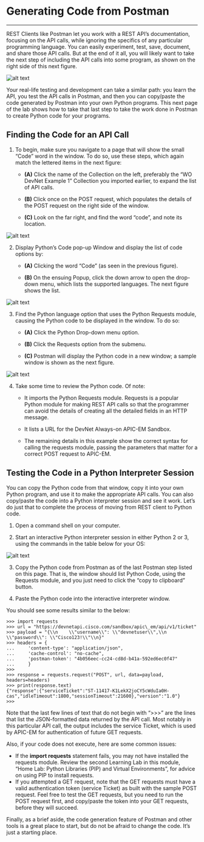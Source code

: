 # Generating Code from Postman
---------------------------------

REST Clients like Postman let you work with a REST API’s documentation, focusing on the API calls, while ignoring the specifics of any particular programming language. You can easily experiment, test, save, document, and share those API calls. But at the end of it all, you will likely want to take the next step of including the API calls into some program, as shown on the right side of this next figure.

![alt text](/posts/files/02-postman-03-home-lab-postman-etc/assets/images/desktop-3-20.png)

Your real-life testing and development can take a similar path: you learn the API, you test the API calls in Postman, and then you can copy/paste the code generated by Postman into your own Python programs. This next page of the lab shows how to take that last step to take the work done in Postman to create Python code for your programs.

## Finding the Code for an API Call

1.  To begin, make sure you navigate to a page that will show the small “Code” word in the window. To do so, use these steps, which again match the lettered items in the next figure:

    - **(A)** Click the name of the Collection on the left, preferably the “WO DevNet Example 1” Collection you imported earlier, to expand the list of API calls.

    - **(B)** Click once on the POST request, which populates the details of the POST request on the right side of the window.

    - **(C)** Look on the far right, and find the word “code”, and note its location.

 ![alt text](/posts/files/02-postman-03-home-lab-postman-etc/assets/images/desktop-3-21.png)

2.  Display Python’s Code pop-up Window and display the list of code options by:

    - **(A)** Clicking the word “Code” (as seen in the previous figure).

    - **(B)** On the ensuing Popup, click the down arrow to open the drop-down menu, which lists the supported languages. The next figure shows the list.

 ![alt text](/posts/files/02-postman-03-home-lab-postman-etc/assets/images/desktop-3-22.png)

3.  Find the Python language option that uses the Python Requests module, causing the Python code to be displayed in the window. To do so:

    - **(A)** Click the Python Drop-down menu option.

    - **(B)** Click the Requests option from the submenu.

    - **(C)** Postman will display the Python code in a new window; a sample window is shown as the next figure.

 ![alt text](/posts/files/02-postman-03-home-lab-postman-etc/assets/images/desktop-3-23.png)

4.  Take some time to review the Python code. Of note:

    - It imports the Python Requests module. Requests is a popular Python module for making REST API calls so that the programmer can avoid the details of creating all the detailed fields in an HTTP message.

    - It lists a URL for the DevNet Always-on APIC-EM Sandbox.

    - The remaining details in this example show the correct syntax for calling the requests module, passing the parameters that matter for a correct POST request to APIC-EM.

## Testing the Code in a Python Interpreter Session

You can copy the Python code from that window, copy it into your own Python program, and use it to make the appropriate API calls. You can also copy/paste the code into a Python interpreter session and see it work. Let’s do just that to complete the process of moving from REST client to Python code.

1.  Open a command shell on your computer.

2.  Start an interactive Python interpreter session in either Python 2 or 3, using the commands in the table below for your OS:

 ![alt text](/posts/files/02-postman-03-home-lab-postman-etc/assets/images/desktop-3-table-1.png)

3.  Copy the Python code from Postman as of the last Postman step listed on this page. That is, the window should list Python Code, using the Requests module, and you just need to click the “copy to clipboard” button.

2.  Paste the Python code into the interactive interpreter window.

You should see some results similar to the below:


```
>>> import requests
>>> url = "https://devnetapi.cisco.com/sandbox/apic\_em/api/v1/ticket"
>>> payload = "{\\n    \\"username\\": \\"devnetuser\\",\\n    \\"password\\": \\"Cisco123!\\"\\n}"
>>> headers = {
...     'content-type': "application/json",
...     'cache-control': "no-cache",
...     'postman-token': "4b056eec-cc24-cd8d-b41a-592ed6ec0f47"
...     }
>>> 
>>> response = requests.request("POST", url, data=payload, headers=headers)
>>> print(response.text)
{"response":{"serviceTicket":"ST-11417-K1LekX2joCY5cWduIa0H-cas","idleTimeout":1800,"sessionTimeout":21600},"version":"1.0"}
>>> 
```
Note that the last few lines of text that do not begin with “>>>” are the lines that list the JSON-formatted data returned by the API call. Most notably in this particular API call, the output includes the service Ticket, which is used by APIC-EM for authentication of future GET requests.

Also, if your code does not execute, here are some common issues:

-   If the **import requests** statement fails, you may not have installed the requests module. Review the second Learning Lab in this module, “Home Lab: Python Libraries (PIP) and Virtual Environments”, for advice on using PIP to install requests.
-   If you attempted a GET request, note that the GET requests must have a valid authentication token (service Ticket) as built with the sample POST request. Feel free to test the GET requests, but you need to run the POST request first, and copy/paste the token into your GET requests, before they will succeed.

Finally, as a brief aside, the code generation feature of Postman and other tools is a great place to start, but do not be afraid to change the code. It’s just a starting place.
